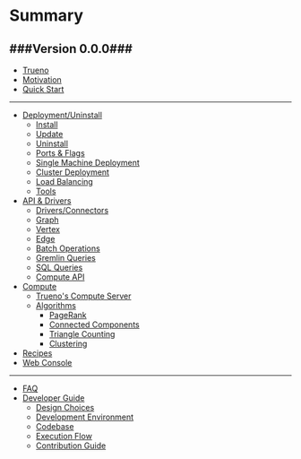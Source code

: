 # Summary

###Version 0.0.0###
---

* [Trueno](README.md)
* [Motivation](pages/motivation/motivation.md)
* [Quick Start](pages/quick-start/quick-start-commands.md)
<!--     - [Commands](pages/quick-start/quick-start-commands.md)
    - [Interactive](pages/quick-start/quick-start-interactive.md) -->
---
* [Deployment/Uninstall]()
    - [Install](pages/deployment-install/install.md)
    - [Update](pages/deployment-install/update.md)
    - [Uninstall](pages/deployment-install/uninstall.md)
    - [Ports & Flags](pages/deployment-install/cli-flags-ports.md)
    - [Single Machine Deployment](pages/deployment-install/centralized-deployment.md)
    - [Cluster Deployment](pages/deployment-install/distributed-deployment.md)
    - [Load Balancing](pages/deployment-install/load-balancing.md)
    - [Tools](pages/deployment-install/tools.md)
* [API & Drivers]() 
    - [Drivers/Connectors](pages/api-drivers/drivers-connectors/drivers-connectors.md)
    - [Graph](pages/api-drivers/graph.md)
    - [Vertex](pages/api-drivers/vertex.md)
    - [Edge](pages/api-drivers/edge.md)
    - [Batch Operations]()
    - [Gremlin Queries](pages/api-drivers/gremlin.md)
    - [SQL Queries]()
    - [Compute API]()
* [Compute]()
    - [Trueno's Compute Server](pages/compute/compute-server/trueno-compute-server.md)
    - [Algorithms](pages/compute/algorithms/algorithms.md)
      - [PageRank](pages/compute/algorithms/pagerank.md)
      - [Connected Components](pages/compute/algorithms/connected-components.md)
      - [Triangle Counting](pages/compute/algorithms/triangle-counting.md)
      - [Clustering](pages/compute/algorithms/clustering.md)
* [Recipes]() 
* [Web Console]()

---
* [FAQ]() 
* [Developer Guide]()
    - [Design Choices](pages/developer-guide/design-choices.md)
    - [Development Environment](pages/developer-guide/development-environment.md)
    - [Codebase](pages/developer-guide/codebase.md)
    - [Execution Flow](pages/developer-guide/execution-flow.md)
    - [Contribution Guide](pages/developer-guide/contribution-guide.md)
